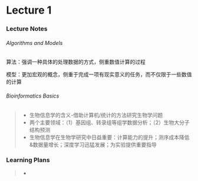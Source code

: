 # Lecture 1
### Lecture Notes
###### Algorithms and Models

算法：强调一种具体的处理数据的方式，侧重数值计算的过程

模型：更加宏观的概念，侧重于完成一项有现实意义的任务，而不仅限于一些数值的计算

###### Bioinformatics Basics

> + 生物信息学的含义-借助计算机/统计的方法研究生物学问题
> + 两个主要领域：（1）基因组、转录组等组学数据分析；（2）生物大分子结构预测
> + 生物信息学在生物学研究中日益重要：计算能力的提升；测序成本降低&数据量增长；深度学习迅猛发展；为实验提供重要指导

### Learning Plans

> +
